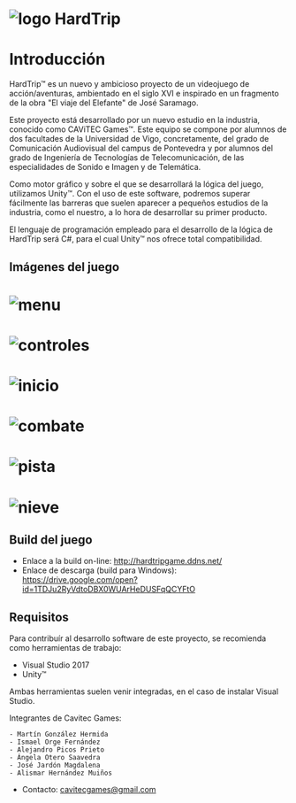 # ![logo](https://avatars3.githubusercontent.com/u/32564126?v=4&s=200) HardTrip

# Introducción

HardTrip™ es un nuevo y ambicioso proyecto de un videojuego de acción/aventuras, ambientado en el siglo XVI e inspirado en un fragmento de la obra "El viaje del Elefante" de José Saramago.

Este proyecto está desarrollado por un nuevo estudio en la industria, conocido como CAViTEC Games™. Este equipo se compone por alumnos de dos facultades de la Universidad de Vigo, concretamente, del grado de Comunicación Audiovisual del campus de Pontevedra y por alumnos del grado de Ingeniería de Tecnologías de Telecomunicación, de las especialidades de Sonido e Imagen y de Telemática.

Como motor gráfico y sobre el que se desarrollará la lógica del juego, utilizamos Unity™. Con el uso de este software, podremos superar fácilmente las barreras que suelen aparecer a pequeños estudios de la industria, como el nuestro, a lo hora de desarrollar su primer producto.

El lenguaje de programación empleado para el desarrollo de la lógica de HardTrip será C#, para el cual Unity™ nos ofrece total compatibilidad.

## Imágenes del juego
# ![menu](https://github.com/isma527/Hard-Trip/blob/master/Images/MainMenu.PNG) 
# ![controles](https://github.com/isma527/Hard-Trip/blob/master/Images/Controles.PNG)
# ![inicio](https://github.com/isma527/Hard-Trip/blob/master/Images/Inicio.PNG)
# ![combate](https://github.com/isma527/Hard-Trip/blob/master/Images/Combate.PNG)
# ![pista](https://github.com/isma527/Hard-Trip/blob/master/Images/Pista.PNG)
# ![nieve](https://github.com/isma527/Hard-Trip/blob/master/Images/Nieve.PNG)

## Build del juego

* Enlace a la build on-line: http://hardtripgame.ddns.net/
* Enlace de descarga (build para Windows): https://drive.google.com/open?id=1TDJu2RyVdtoDBX0WUArHeDUSFqQCYFtO

## Requisitos

Para contribuír al desarrollo software de este proyecto, se recomienda como herramientas de trabajo:

* Visual Studio 2017
* Unity™

Ambas herramientas suelen venir integradas, en el caso de instalar Visual Studio.

Integrantes de Cavitec Games:

    - Martín González Hermida
    - Ismael Orge Fernández
    - Alejandro Picos Prieto
    - Ángela Otero Saavedra
    - José Jardón Magdalena
    - Alismar Hernández Muiños

* Contacto: cavitecgames@gmail.com

